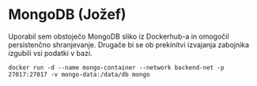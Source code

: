 # MongoDB (Jožef)

Uporabil sem obstoječo MongoDB sliko iz Dockerhub-a in omogočil persistenčno shranjevanje. Drugače bi se ob prekinitvi izvajanja zabojnika izgubili vsi podatki v bazi.

```
docker run -d --name mongo-container --network backend-net -p 27017:27017 -v mongo-data:/data/db mongo
```